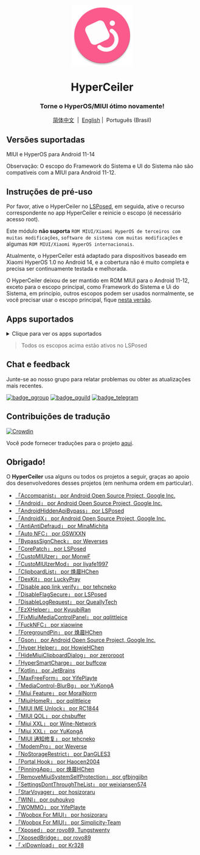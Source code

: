 <div align="center">

<img src="/imgs/icon.png" width="160" height="160" style="display: block; margin: 0 auto;" alt="icon">

# HyperCeiler

### Torne o HyperOS/MIUI ótimo novamente!

[简体中文](/README.md)&nbsp;&nbsp;|&nbsp;&nbsp;[English](/README_en-US.md) |&nbsp;&nbsp;Português (Brasil)

</div>

## Versões suportadas

MIUI e HyperOS para Android 11-14

Observação: O escopo do Framework do Sistema e UI do Sistema não são compatíveis com a MIUI para Android 11-12.

## Instruções de pré-uso

Por favor, ative o HyperCeiler no [LSPosed](https://github.com/LSPosed/LSPosed/releases), em seguida, ative o recurso correspondente no app HyperCeiler e reinicie o escopo (é necessário acesso root).

Este módulo <b>não suporta</b> `ROM MIUI/Xiaomi HyperOS de terceiros com muitas modificações`, `software de sistema com muitas modificações` e algumas `ROM MIUI/Xiaomi HyperOS internacionais`.

Atualmente, o HyperCeiler está adaptado para dispositivos baseado em Xiaomi HyperOS 1.0 no Android 14, e a cobertura não é muito completa e precisa ser continuamente testada e melhorada.

O HyperCeiler deixou de ser mantido em ROM MIUI para o Android 11-12, exceto para o escopo principal, como Framework do Sistema e Ui do Sistema, em princípio, outros escopos podem ser usados ​​normalmente, se você precisar usar o escopo principal, fique [nesta versão](https://github.com/ReChronoRain/Cemiuiler/releases/tag/1.3.130).

## Apps suportados

<details>
    <summary>Clique para ver os apps suportados</summary>

| Nome do app                                    | Nome do pacote                     |
|:-----------------------------------------------|:-----------------------------------|
| Framework do Sistema                           | system                             |
| UI do Sistema                                  | com.android.systemui               |
| Launcher do sistema                            | com.miui.home                      |
| Atualizações                                   | com.android.updater                |
| Joyose                                         | com.xiaomi.joyose                  |
| Configurações Mi                               | com.xiaomi.misettings              |
| Segurança                                      | com.miui.securitycenter            |
| Notas                                          | com.miui.notes                     |
| Papéis de Parede Mi                            | com.miui.miwallpaper               |
| Taplus                                         | com.miui.contentextension          |
| Bullet screen notification                     | com.xiaomi.barrage                 |
| Baidu IME for MIUI                             | com.baidu.input_mi                 |
| Ui de chamadas                                 | com.android.incallui               |
| Serviços do smartphone                         | com.android.phone                  |
| Bateria e desempenho                           | com.miui.powerkeeper               |
| Mensagens                                      | com.android.mms                    |
| Captura de tela                                | com.miui.screenshot                |
| Limpeza                                        | com.miui.cleanmaster               |
| Navegador                                      | com.android.browser                |
| Rueban (MTB)                                   | com.xiaomi.mtb                     |
| Gravador de Tela                               | com.miui.screenrecorder            |
| Permissões                                     | com.lbe.security.miui              |
| Configurações                                  | com.android.settings               |
| Sogou Keyboard for MIUI                        | com.sohu.inputmethod.sogou.xiaomi  |
| Clima                                          | com.miui.weather2                  |
| Transmitir                                     | com.milink.service                 |
| Serviços de interconectividade de dispositivos | com.xiaomi.mirror                  |
| Armazenamento externo                          | com.android.externalstorage        |
| Tela ambiente                                  | com.miui.aod                       |
| Arquivos                                       | com.android.fileexplorer           |
| Plugin de serviço de sistema                   | com.miui.securityadd               |
| Downloads                                      | com.android.providers.downloads.ui |
| Downloads                                      | com.android.providers.downloads    |
| Galeria                                        | com.miui.gallery                   |
| Mi Canvas                                      | com.miui.creation                  |
| Compartilhamento Mi                            | com.miui.mishare.connectivity      |
| Editor da Galeria                              | com.miui.mediaeditor               |
| MiCloud                                        | com.miui.cloudservice              |
| Smart Cards                                    | com.miui.tsmclient                 |
| iFlytek IME for MIUI                           | com.iflytek.inputmethod.miui       |
| Instalador de Pacotes                          | com.miui.packageinstaller          |
| GetApps                                        | com.xiaomi.market                  |
| Assistente                                     | com.miui.personalassistant         |
| Temas                                          | com.android.thememanager           |
| Componentes de segurança do HyperOS            | com.miui.guardprovider             |
| Câmera                                         | com.android.camera                 |
| Mi AI Translate                                | com.xiaomi.aiasst.vision           |
| AI Reco                                        | com.xiaomi.aireco                  |
| Scanner                                        | com.xiaomi.scanner                 |
| Mi AI                                          | com.miui.voiceassist               |
| NetworkBoost                                   | com.xiaomi.NetworkBoost            |
| Serviço NFC                                    | com.android.nfc                    |
| Fones de ouvido                                | com.miui.misound                   |
| Backup                                         | com.miui.backup                    |
| Mi Mover                                       | com.miui.huanji                    |
| MiTrustService                                 | com.xiaomi.trustservice            |

</details>

> Todos os escopos acima estão ativos no LSPosed

## Chat e feedback

Junte-se ao nosso grupo para relatar problemas ou obter as atualizações mais recentes.

[![badge_qgroup]][qgroup_url]
[![badge_qguild]][qguild_url]
[![badge_telegram]][telegram_url]

## Contribuições de tradução

[![Crowdin](https://badges.crowdin.net/cemiuiler/localized.svg)](https://crowdin.com/project/cemiuiler)

Você pode fornecer traduções para o projeto [aqui](https://crwd.in/cemiuiler).

## Obrigado!

O <b>HyperCeiler</b> usa alguns ou todos os projetos a seguir, graças ao apoio dos desenvolvedores desses projetos (em nenhuma ordem em particular).

- [「Accompanist」 por Android Open Source Project, Google Inc.](https://google.github.io/accompanist)
- [「Android」 por Android Open Source Project, Google Inc.](https://source.android.google.cn/license)
- [「AndroidHiddenApiBypass」 por LSPosed](https://github.com/LSPosed/AndroidHiddenApiBypass)
- [「AndroidX」 por Android Open Source Project, Google Inc.](https://github.com/androidx/androidx)
- [「AntiAntiDefraud」 por MinaMichita](https://github.com/MinaMichita/AntiAntiDefraud)
- [「Auto NFC」 por GSWXXN](https://github.com/GSWXXN/AutoNFC)
- [「BypassSignCheck」 por Weverses](https://github.com/Weverses/BypassSignCheck)
- [「CorePatch」 por LSPosed](https://github.com/LSPosed/CorePatch)
- [「CustoMIUIzer」 por MonwF](https://github.com/MonwF/customiuizer)
- [「CustoMIUIzerMod」 por liyafe1997](https://github.com/liyafe1997/CustoMIUIzerMod)
- [「ClipboardList」 por 焕晨HChen](https://github.com/HChenX/ClipboardList)
- [「DexKit」 por LuckyPray](https://github.com/LuckyPray/DexKit)
- [「Disable app link verify」 por tehcneko](https://github.com/Xposed-Modules-Repo/io.github.tehcneko.applinkverify)
- [「DisableFlagSecure」 por LSPosed](https://github.com/LSPosed/DisableFlagSecure)
- [「DisableLogRequest」 por QueallyTech](https://github.com/QueallyTech/DisableLogRequest)
- [「EzXHelper」 por KyuubiRan](https://github.com/KyuubiRan/EzXHelper)
- [「FixMiuiMediaControlPanel」 por qqlittleice](https://github.com/qqlittleice/FixMiuiMediaControlPanel)
- [「FuckNFC」 por xiaowine](https://github.com/xiaowine/FuckNFC)
- [「ForegroundPin」 por 焕晨HChen](https://github.com/HChenX/ForegroundPin)
- [「Gson」 por Android Open Source Project, Google Inc.](https://github.com/google/gson)
- [「Hyper Helper」 por HowieHChen](https://github.com/HowieHChen/XiaomiHelper)
- [「HideMiuiClipboardDialog」 por zerorooot](https://github.com/zerorooot/HideMiuiClipboardDialog)
- [「HyperSmartCharge」 por buffcow](https://github.com/buffcow/HyperSmartCharge)
- [「Kotlin」 por JetBrains](https://github.com/JetBrains/kotlin)
- [「MaxFreeForm」 por YifePlayte](https://github.com/YifePlayte/MaxFreeForm)
- [「MediaControl-BlurBg」 por YuKongA](https://github.com/YuKongA/MediaControl-BlurBg)
- [「Miui Feature」 por MoralNorm](https://github.com/moralnorm/miui_feature)
- [「MiuiHomeR」 por qqlittleice](https://github.com/qqlittleice/MiuiHome_R)
- [「MIUI IME Unlock」 por RC1844](https://github.com/RC1844/MIUI_IME_Unlock)
- [「MIUI QOL」 por chsbuffer](https://github.com/chsbuffer/MIUIQOL)
- [「Miui XXL」 por Wine-Network](https://github.com/Wine-Network/Miui_XXL)
- [「Miui XXL」 por YuKongA](https://github.com/YuKongA/Miui_XXL)
- [「MIUI 通知修复」 por tehcneko](https://github.com/Xposed-Modules-Repo/io.github.tehcneko.miuinotificationfix)
- [「ModemPro」 por Weverse](https://github.com/Weverses/ModemPro)
- [「NoStorageRestrict」 por DanGLES3](https://github.com/Xposed-Modules-Repo/com.github.dan.nostoragerestrict)
- [「Portal Hook」 por Haocen2004](https://github.com/Haocen2004/PortalHook)
- [「PinningApp」 por 焕晨HChen](https://github.com/HChenX/PinningApp)
- [「RemoveMiuiSystemSelfProtection」 por gfbjngjibn](https://github.com/gfbjngjibn/RemoveMiuiSystemSelfProtection)
- [「SettingsDontThroughTheList」 por weixiansen574](https://github.com/weixiansen574/settingsdontthroughthelist)
- [「StarVoyager」 por hosizoraru](https://github.com/hosizoraru/StarVoyager)
- [「WINI」 por ouhoukyo](https://github.com/ouhoukyo/WINI)
- [「WOMMO」 por YifePlayte](https://github.com/YifePlayte/WOMMO)
- [「Woobox For MIUI」 por hosizoraru](https://github.com/hosizoraru/WooBoxForMIUI)
- [「Woobox For MIUI」 por Simplicity-Team](https://github.com/Simplicity-Team/WooBoxForMIUI)
- [「Xposed」 por rovo89, Tungstwenty](https://github.com/rovo89/XposedBridge)
- [「XposedBridge」 por rovo89](https://github.com/rovo89/XposedBridge)
- [「.xlDownload」 por Kr328](https://github.com/Kr328/.xlDownload)

[qgroup_url]: https://jq.qq.com/?_wv=1027&k=TedCJq8V

[badge_qgroup]: https://img.shields.io/badge/QQ-Grupo-4DB8FF?style=for-the-badge&logo=tencentqq

[qguild_url]: https://pd.qq.com/s/35ooe0ssj

[badge_qguild]: https://img.shields.io/badge/QQ-Canal-4991D3?style=for-the-badge&logo=tencentqq

[telegram_url]: https://t.me/cemiuiler

[badge_telegram]: https://img.shields.io/badge/dynamic/json?style=for-the-badge&color=2CA5E0&label=Telegram&logo=telegram&query=%24.data.totalSubs&url=https%3A%2F%2Fapi.spencerwoo.com%2Fsubstats%2F%3Fsource%3Dtelegram%26queryKey%3Dcemiuiler
